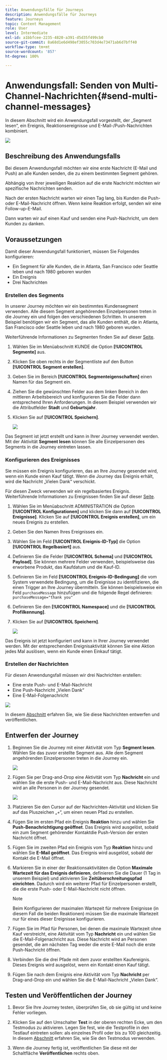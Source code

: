 ```yaml
---
title: Anwendungsfälle für Journeys
description: Anwendungsfälle für Journeys
feature: Journeys
topic: Content Management
role: User
level: Intermediate
exl-id: a1bbfcee-2235-4820-a391-d5d35f499cb0
source-git-commit: 8a68d1e6d498ef3055c703d4e73471ab6d7bff40
workflow-type: tm+mt
source-wordcount: '857'
ht-degree: 100%

---
```


# Anwendungsfall: Senden von Multi-Channel-Nachrichten{#send-multi-channel-messages}

In diesem Abschnitt wird ein Anwendungsfall vorgestellt, der „Segment lesen“, ein Ereignis, Reaktionsereignisse und E-Mail-/Push-Nachrichten kombiniert.

![](assets/jo-uc1.png)

## Beschreibung des Anwendungsfalls

Bei diesem Anwendungsfall möchten wir eine erste Nachricht (E-Mail und Push) an alle Kunden senden, die zu einem bestimmten Segment gehören.

Abhängig von ihrer jeweiligen Reaktion auf die erste Nachricht möchten wir spezifische Nachrichten senden.

Nach der ersten Nachricht warten wir einen Tag lang, bis Kunden die Push- oder E-Mail-Nachricht öffnen. Wenn keine Reaktion erfolgt, senden wir eine Follow-up-E-Mail.

Dann warten wir auf einen Kauf und senden eine Push-Nachricht, um dem Kunden zu danken.

## Voraussetzungen 

Damit dieser Anwendungsfall funktioniert, müssen Sie Folgendes konfigurieren:

* Ein Segment für alle Kunden, die in Atlanta, San Francisco oder Seattle leben und nach 1980 geboren wurden
* Ein Ereignis
* Drei Nachrichten

### Erstellen des Segments

In unserer Journey möchten wir ein bestimmtes Kundensegment verwenden. Alle diesem Segment angehörenden Einzelpersonen treten in die Journey ein und folgen den verschiedenen Schritten. In unserem Beispiel benötigen wir ein Segment, das alle Kunden enthält, die in Atlanta, San Francisco oder Seattle leben und nach 1980 geboren wurden.

Weiterführende Informationen zu Segmenten finden Sie auf dieser [Seite](../segment/about-segments.md).

1. Wählen Sie im Menüabschnitt KUNDE die Option **[!UICONTROL Segmente]** aus.

1. Klicken Sie oben rechts in der Segmentliste auf den Button **[!UICONTROL Segment erstellen]**.

1. Geben Sie im Bereich **[!UICONTROL Segmenteigenschaften]** einen Namen für das Segment ein.

1. Ziehen Sie die gewünschten Felder aus dem linken Bereich in den mittleren Arbeitsbereich und konfigurieren Sie die Felder dann entsprechend Ihren Anforderungen. In diesem Beispiel verwenden wir die Attributfelder **Stadt** und **Geburtsjahr**.

1. Klicken Sie auf **[!UICONTROL Speichern]**.

   ![](assets/add-attributes.png)

Das Segment ist jetzt erstellt und kann in Ihrer Journey verwendet werden. Mit der Aktivität **Segment lesen** können Sie alle Einzelpersonen des Segments in die Journey eintreten lassen.

### Konfigurieren des Ereignisses

Sie müssen ein Ereignis konfigurieren, das an Ihre Journey gesendet wird, wenn ein Kunde einen Kauf tätigt. Wenn die Journey das Ereignis erhält, wird die Nachricht „Vielen Dank“ verschickt.

Für diesen Zweck verwenden wir ein regelbasiertes Ereignis. Weiterführende Informationen zu Ereignissen finden Sie auf dieser [Seite](../event/about-events.md).

1. Wählen Sie im Menüabschnitt ADMINISTRATION die Option **[!UICONTROL Konfigurationen]** und klicken Sie dann auf **[!UICONTROL Ereignisse]**. Klicken Sie auf **[!UICONTROL Ereignis erstellen]**, um ein neues Ereignis zu erstellen.

1. Geben Sie den Namen Ihres Ereignisses ein.

1. Wählen Sie im Feld **[!UICONTROL Ereignis-ID-Typ]** die Option **[!UICONTROL Regelbasiert]** aus.

1. Definieren Sie die Felder **[!UICONTROL Schema]** und **[!UICONTROL Payload]**. Sie können mehrere Felder verwenden, beispielsweise das erworbene Produkt, das Kaufdatum und die Kauf-ID.

1. Definieren Sie im Feld **[!UICONTROL Ereignis-ID-Bedingung]** die vom System verwendete Bedingung, um die Ereignisse zu identifizieren, die einen Trigger an Ihre Journey übermitteln. Sie können beispielsweise ein Feld `purchaseMessage` hinzufügen und die folgende Regel definieren: `purchaseMessage="thank you"`

1. Definieren Sie den **[!UICONTROL Namespace]** und die **[!UICONTROL Profilkennung]**.

1. Klicken Sie auf **[!UICONTROL Speichern]**.

   ![](assets/jo-uc2.png)

Das Ereignis ist jetzt konfiguriert und kann in Ihrer Journey verwendet werden. Mit der entsprechenden Ereignisaktivität können Sie eine Aktion jedes Mal auslösen, wenn ein Kunde einen Einkauf tätigt.

### Erstellen der Nachrichten

Für diesen Anwendungsfall müssen wir drei Nachrichten erstellen:

* Eine erste Push- und E-Mail-Nachricht
* Eine Push-Nachricht „Vielen Dank“
* Eine E-Mail-Folgenachricht

![](assets/jo-uc3.png)

In diesem [Abschnitt](../segment/about-segments.md) erfahren Sie, wie Sie diese Nachrichten entwerfen und veröffentlichen.

## Entwerfen der Journey

1. Beginnen Sie die Journey mit einer Aktivität vom Typ **Segment lesen**. Wählen Sie das zuvor erstellte Segment aus. Alle dem Segment angehörenden Einzelpersonen treten in die Journey ein.

   ![](assets/jo-uc4.png)

1. Fügen Sie per Drag-and-Drop eine Aktivität vom Typ **Nachricht** ein und wählen Sie die erste Push- und E-Mail-Nachricht aus. Diese Nachricht wird an alle Personen in der Journey gesendet.

   ![](assets/jo-uc5.png)

1. Platzieren Sie den Cursor auf der Nachrichten-Aktivität und klicken Sie auf das Pluszeichen „+“, um einen neuen Pfad zu erstellen.

1. Fügen Sie im ersten Pfad ein Ereignis **Reaktion** hinzu und wählen Sie **Push-Benachrichtigung geöffnet**. Das Ereignis wird ausgelöst, sobald ein zum Segment gehörender Kontaktdie Push-Version der ersten Nachricht öffnet.

1. Fügen Sie im zweiten Pfad ein Ereignis vom Typ **Reaktion** hinzu und wählen Sie **E-Mail geöffnet**. Das Ereignis wird ausgelöst, sobald der Kontakt die E-Mail öffnet.

1. Markieren Sie in einer der Reaktionsaktivitäten die Option **Maximale Wartezeit für das Ereignis definieren**, definieren Sie die Dauer (1 Tag in unserem Beispiel) und aktivieren Sie **Zeitüberschreitungspfad einrichten**. Dadurch wird ein weiterer Pfad für Einzelpersonen erstellt, die die erste Push- oder E-Mail-Nachricht nicht öffnen.

   >[!NOTE]
   >
   >Beim Konfigurieren der maximalen Wartezeit für mehrere Ereignisse (in diesem Fall die beiden Reaktionen) müssen Sie die maximale Wartezeit nur für eines dieser Ereignisse konfigurieren.

1. Fügen Sie im Pfad für Personen, bei denen die maximale Wartezeit ohne Kauf verstreicht, eine Aktivität vom Typ **Nachricht** ein und wählen Sie die E-Mail-Folgenachricht aus. Diese Nachricht wird an Personen gesendet, die am nächsten Tag weder die erste E-Mail noch die erste Push-Nachricht öffnen.

1. Verbinden Sie die drei Pfade mit dem zuvor erstellten Kaufereignis. Dieses Ereignis wird ausgelöst, wenn ein Kontakt einen Kauf tätigt.

1. Fügen Sie nach dem Ereignis eine Aktivität vom Typ **Nachricht** per Drag-and-Drop ein und wählen Sie die E-Mail-Nachricht „Vielen Dank“.

## Testen und Veröffentlichen der Journey

1. Bevor Sie Ihre Journey testen, überprüfen Sie, ob sie gültig ist und keine Fehler vorliegen.

1. Klicken Sie auf den Umschalter **Test** in der oberen rechten Ecke, um den Testmodus zu aktivieren. Legen Sie fest, wie die Testprofile in den Testlauf eintreten sollen: als einzelnes Profil oder bis zu 100 gleichzeitig. In diesem [Abschnitt](testing-the-journey.md) erfahren Sie, wie Sie den Testmodus verwenden.

1. Wenn die Journey fertig ist, veröffentlichen Sie diese mit der Schaltfläche **Veröffentlichen** rechts oben.
